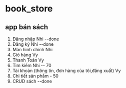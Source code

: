 # book_store
app bán sách
--------------
1. Đăng nhập Nhi --done
2. Đăng ký Nhi --done
3. Màn hình chính Nhi
5. Giỏ hàng Vy
6. Thanh Toán Vy
7. Tìm kiếm Nhi -- 70
8. Tài khoản (thông tin, đơn hàng của tôi,đăng xuất) Vy
9. Chi tiết sản phẩm - 50
10. CRUD sách --done

